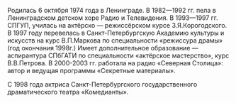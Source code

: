Родилась 6 октября 1974 года в Ленинграде. В 1982—1992 гг. пела в Ленинградском детском хоре Радио и Телевидения. В 1993—1997 гг. СПГУП, училась на актёрско — режиссёрском курсе З.Я.Корогодского. В 1997 году перевелась в Санкт-Петербургскую Академию культуры и искусств на курс В.П.Маркова по специальности «режиссура драмы» (год окончания 1998г.) Имеет дополнительное образование — аспирантура СПбГАТИ по специальности «актёрское мастерство», курс В.В.Петрова. В 2000-2003 гг. работала на радио «Северная Столица»: автор и ведущая программы «Секретные материалы».


С 1998 года актриса Санкт-Петербургского государственного драматического театра «Комедианты».